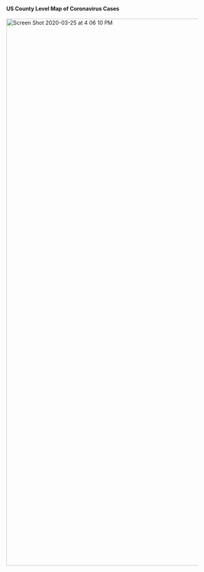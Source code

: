 #### US County Level Map of Coronavirus Cases

<img width="1438" alt="Screen Shot 2020-03-25 at 4 06 10 PM" src="https://user-images.githubusercontent.com/1707103/77688668-d8a90100-6f76-11ea-9549-dedcd1517a70.png">
